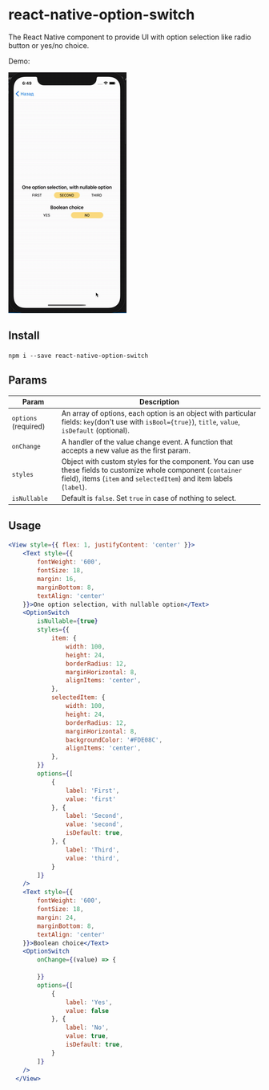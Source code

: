 # react-native-option-switch
The React Native component to provide UI with option selection like radio button or yes/no choice.

Demo:

![Demo](https://raw.githubusercontent.com/zarincheg/react-native-option-switch/master/img/demo.gif)

## Install

`npm i --save react-native-option-switch`

## Params

| Param | Description |
|--------|------------|
| `options` (required) | An array of options, each option is an object with particular fields: `key`(don't use with `isBool={true}`), `title`, `value`, `isDefault` (optional).|
| `onChange` | A handler of the value change event. A function that accepts a new value as the first param.|
| `styles` | Object with custom styles for the component. You can use these fields to customize whole component (`container` field), items (`item` and `selectedItem`) and item labels (`label`).|
| `isNullable` | Default is `false`. Set `true` in case of nothing to select.|

## Usage
```jsx
<View style={{ flex: 1, justifyContent: 'center' }}>
	<Text style={{
		fontWeight: '600',
		fontSize: 18,
		margin: 16,
		marginBottom: 8,
		textAlign: 'center'
	}}>One option selection, with nullable option</Text>
	<OptionSwitch
		isNullable={true}
		styles={{
			item: {
				width: 100,
				height: 24,
				borderRadius: 12,
				marginHorizontal: 8,
				alignItems: 'center',
			},
			selectedItem: {
				width: 100,
				height: 24,
				borderRadius: 12,
				marginHorizontal: 8,
				backgroundColor: '#FDE08C',
				alignItems: 'center',
			},
		}}
		options={[
			{
				label: 'First',
				value: 'first'
			}, {
				label: 'Second',
				value: 'second',
				isDefault: true,
			}, {
				label: 'Third',
				value: 'third',
			}
		]}
	/>
	<Text style={{
		fontWeight: '600',
		fontSize: 18,
		margin: 24,
		marginBottom: 8,
		textAlign: 'center'
	}}>Boolean choice</Text>
	<OptionSwitch
		onChange={(value) => {

		}}
		options={[
			{
				label: 'Yes',
				value: false
			}, {
				label: 'No',
				value: true,
				isDefault: true,
			}
		]}
	/>
  </View>
  ```